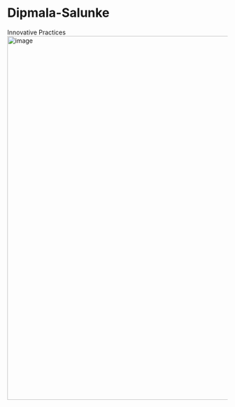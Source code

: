 # Dipmala-Salunke
Innovative Practices 
<img width="956" height="831" alt="image" src="https://github.com/user-attachments/assets/5ebf7cdc-0777-4e8f-bfde-663fc7dcace2" />
